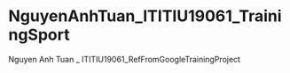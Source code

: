 # NguyenAnhTuan_ITITIU19061_TrainingSport
Nguyen Anh Tuan _ ITITIU19061_RefFromGoogleTrainingProject

